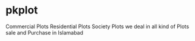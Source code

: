 # pkplot
Commercial Plots Residential Plots Society Plots we deal in all kind of Plots sale and Purchase in Islamabad
